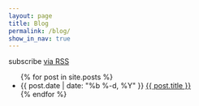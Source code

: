 ```yaml
---
layout: page
title: Blog
permalink: /blog/
show_in_nav: true
---
```

<p class="rss-subscribe">subscribe <a href="{{ "/feed.xml" | prepend: site.baseurl }}">via RSS</a></p>

<ul class="posts">
  {% for post in site.posts %}
    <li>
      <span class="post-date">{{ post.date | date: "%b %-d, %Y" }}</span>
      <a class="post-link" href="{{ post.url | prepend: site.baseurl }}">{{ post.title }}</a>
    </li>
  {% endfor %}
</ul>
